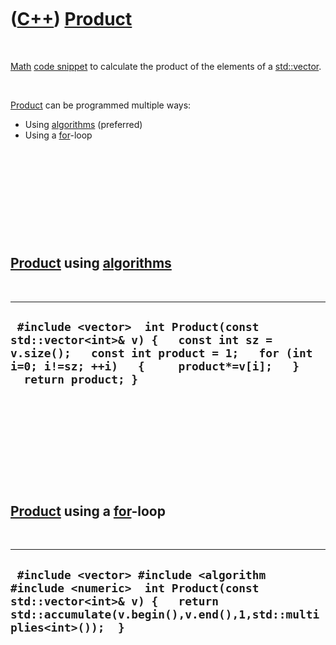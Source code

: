 
 

 

 

 

 

([C++](Cpp.md)) [Product](CppProduct.md)
==========================================

 

[Math](CppMath.md) [code snippet](CppCodeSnippets.md) to calculate the
product of the elements of a [std::vector](CppVector.md).

 

[Product](CppProduct.md) can be programmed multiple ways:

-   Using [algorithms](CppAlgorithm.md) (preferred)
-   Using a [for](CppFor.md)-loop

 

 

 

 

 

[Product](CppProduct.md) using [algorithms](CppAlgorithm.md)
--------------------------------------------------------------

 

  -----------------------------------------------------------------------------------------------------------------------------------------------------------------------------------------------
  ` #include <vector>  int Product(const std::vector<int>& v) {   const int sz = v.size();   const int product = 1;   for (int i=0; i!=sz; ++i)   {     product*=v[i];   }   return product; }`
  -----------------------------------------------------------------------------------------------------------------------------------------------------------------------------------------------

 

 

 

 

 

[Product](CppProduct.md) using a [for](CppFor.md)-loop
--------------------------------------------------------

 

  --------------------------------------------------------------------------------------------------------------------------------------------------------------------------------
  ` #include <vector> #include <algorithm #include <numeric>  int Product(const std::vector<int>& v) {   return std::accumulate(v.begin(),v.end(),1,std::multiplies<int>());  }`
  --------------------------------------------------------------------------------------------------------------------------------------------------------------------------------

 

 

 

 

 

 

